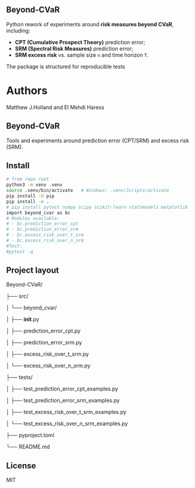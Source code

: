 ## Beyond-CVaR

Python rework of experiments around **risk measures beyond CVaR**, including:
- **CPT (Cumulative Prospect Theory)** prediction error;
- **SRM (Spectral Risk Measures)** prediction error;
- **SRM excess risk** vs. sample size `n` and time horizon `T`.

The package is structured for reproducible tests
# Authors
Matthew J.Holland and El Mehdi Haress

## Beyond-CVaR

Tools and experiments around prediction error (CPT/SRM) and excess risk (SRM).

## Install
```bash
# from repo root
python3 -m venv .venv
source .venv/bin/activate   # Windows: .venv\Scripts\activate
pip install -U pip
pip install -e .
# pip install pytest numpy scipy scikit-learn statsmodels matplotlib
import beyond_cvar as bc
# Modules available:
# - bc.prediction_error_cpt
# - bc.prediction_error_srm
# - bc.excess_risk_over_t_srm
# - bc.excess_risk_over_n_srm
#Test:
#pytest -q
```

## Project layout

Beyond-CVaR/

├── src/

│   └── beyond_cvar/

│       ├── __init__.py

│       ├── prediction_error_cpt.py

│       ├── prediction_error_srm.py

│       ├── excess_risk_over_t_srm.py

│       └── excess_risk_over_n_srm.py

├── tests/

│   ├── test_prediction_error_cpt_examples.py

│   ├── test_prediction_error_srm_examples.py

│   ├── test_excess_risk_over_t_srm_examples.py

│   └── test_excess_risk_over_n_srm_examples.py

├── pyproject.toml

└── README.md


## License
MIT

